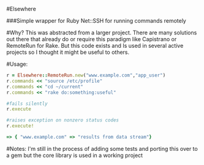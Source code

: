 #Elsewhere

###Simple wrapper for Ruby Net::SSH for running commands remotely

#Why?
  This was abstracted from a larger project. There are many solutions out there that already do or require this paradigm like Capistrano or RemoteRun for Rake. But this code exists and 
  Is used in several active projects so I thought it might be useful to others.

#Usage:
```Ruby
r = Elsewhere::RemoteRun.new("www.example.com","app_user")
r.commands << "source /etc/profile"
r.commands << "cd ~/current"
r.commands << "rake do:something:useful"

#fails silently
r.execute

#raises exception on nonzero status codes
r.execute!

=> { "www.example.com" => "results from data stream"}
```

#Notes:
   I'm still in the process of adding some tests and porting this over to a gem but the core library is used in a working project